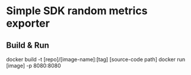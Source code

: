 # Simple SDK random metrics exporter

## Build & Run
docker build -t [repo]/[image-name]:[tag] [source-code path]
docker run [image] -p 8080:8080

